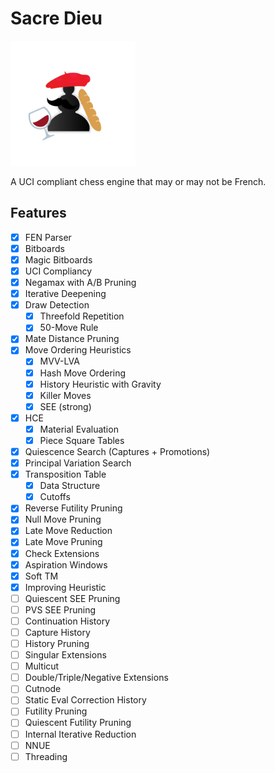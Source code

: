 # Sacre Dieu

<a href=".">
    <img src="./assets/icon.png" alt="sacredieu logo" height="200" width="200" />
</a>

A UCI compliant chess engine that may or may not be French.
<!-- todo: pvs tt cutoffs, tt cutoffs in qsearch, killers, see pruning, fix mate scores -->

## Features
- [x] FEN Parser
- [x] Bitboards
- [x] Magic Bitboards
- [x] UCI Compliancy
- [x] Negamax with A/B Pruning
- [x] Iterative Deepening
- [x] Draw Detection
    - [x] Threefold Repetition
    - [x] 50-Move Rule
- [x] Mate Distance Pruning
- [x] Move Ordering Heuristics
    - [x] MVV-LVA
    - [x] Hash Move Ordering
    - [x] History Heuristic with Gravity
    - [x] Killer Moves
    - [x] SEE (strong)
- [x] HCE
    - [x] Material Evaluation
    - [x] Piece Square Tables
- [x] Quiescence Search (Captures + Promotions)
- [x] Principal Variation Search
- [x] Transposition Table
    - [x] Data Structure
    - [x] Cutoffs 
- [x] Reverse Futility Pruning
- [x] Null Move Pruning
- [x] Late Move Reduction
- [x] Late Move Pruning
- [x] Check Extensions
- [x] Aspiration Windows
- [x] Soft TM
- [x] Improving Heuristic
- [ ] Quiescent SEE Pruning
- [ ] PVS SEE Pruning
- [ ] Continuation History
- [ ] Capture History
- [ ] History Pruning
- [ ] Singular Extensions
- [ ] Multicut
- [ ] Double/Triple/Negative Extensions
- [ ] Cutnode
- [ ] Static Eval Correction History
- [ ] Futility Pruning
- [ ] Quiescent Futility Pruning
- [ ] Internal Iterative Reduction
- [ ] NNUE
- [ ] Threading